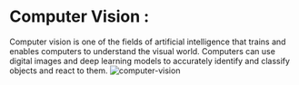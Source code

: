 # Computer Vision :
Computer vision is one of the fields of artificial intelligence that trains and enables computers to understand the visual world. Computers can use digital images and deep learning models to accurately identify and classify objects and react to them.
![computer-vision](https://user-images.githubusercontent.com/93095434/181162354-3f75af03-e90b-4b53-9298-7c0b1331f547.jpg)
